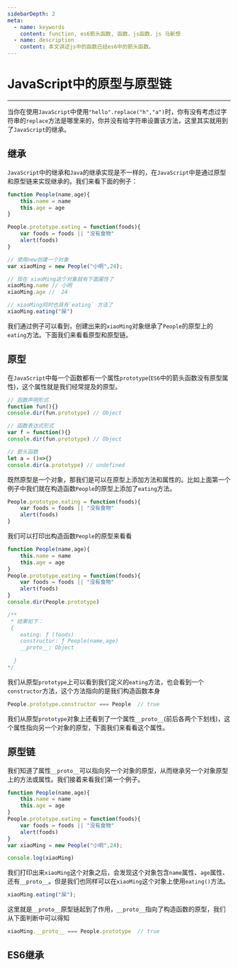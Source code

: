 ```yaml
---
sidebarDepth: 2
meta:
  - name: keywords
    content: function, es6箭头函数, 函数，js函数，js 马新想
  - name: description
    content: 本文讲述js中的函数已经es6中的箭头函数。
---
```


# JavaScript中的原型与原型链

---

当你在使用`JavaScript`中使用`"hello".replace("h","a")`时，你有没有考虑过字符串的`replace`方法是哪里来的，你并没有给字符串设置该方法，这里其实就用到了`JavaScript`的继承。

## 继承

`JavaScript`中的继承和`Java`的继承实现是不一样的，在`JavaScript`中是通过原型和原型链来实现继承的。我们来看下面的例子：

```js
function People(name,age){
    this.name = name
    this.age = age
}

People.prototype.eating = function(foods){
    var foods = foods || "没有食物"
    alert(foods)
}

// 使用new创建一个对象
var xiaoMing = new People("小明",24);

// 现在 xiaoMing这个对象就有下面属性了
xiaoMing.name // 小明
xiaoMing.age //  24

// xiaoMing同时也具有`eating` 方法了
xiaoMing.eating("屎")
```
我们通过例子可以看到，创建出来的`xiaoMing`对象继承了`People`的原型上的`eating`方法。下面我们来看看原型和原型链。


## 原型

在`JavaScript`中每一个函数都有一个属性`prototype`(`ES6`中的箭头函数没有原型属性)，这个属性就是我们经常提及的原型。

```js
// 函数声明形式
function fun(){}
console.dir(fun.prototype) // Object

// 函数表达式形式
var f = function(){}
console.dir(fun.prototype) // Object

// 箭头函数
let a = ()=>{}
console.dir(a.prototype) // undefined
```

既然原型是一个对象，那我们是可以在原型上添加方法和属性的。比如上面第一个例子中我们就在构造函数`People`的原型上添加了`eating`方法。     

```js
People.prototype.eating = function(foods){
    var foods = foods || "没有食物"
    alert(foods)
}
```
我们可以打印出构造函数`People`的原型来看看

```js
function People(name,age){
    this.name = name
    this.age = age
}
People.prototype.eating = function(foods){
    var foods = foods || "没有食物"
    alert(foods)
}
console.dir(People.prototype)

/**
 * 结果如下：
 {
    eating: ƒ (foods)
    constructor: ƒ People(name,age)
    __proto__: Object
  
  }  
*/
```
我们从原型`prototype`上可以看到我们定义的`eating`方法，也会看到一个`constructor`方法，这个方法指向的是我们构造函数本身

```js
People.prototype.constructor === People  // true  
```
我们从原型`prototype`对象上还看到了一个属性`__proto__`(前后各两个下划线)，这个属性指向另一个对象的原型，下面我们来看看这个属性。

## 原型链

我们知道了属性`__proto__`可以指向另一个对象的原型，从而继承另一个对象原型上的方法或属性。我们接着来看我们第一个例子。

```js
function People(name,age){
    this.name = name
    this.age = age
}
People.prototype.eating = function(foods){
    var foods = foods || "没有食物"
    alert(foods)
}
var xiaoMing = new People("小明",24);

console.log(xiaoMing) 
```

我们打印出来`xiaoMing`这个对象之后，会发现这个对象包含`name`属性、`age`属性、还有`__proto__`。但是我们也同样可以在`xiaoMing`这个对象上使用`eating()`方法。

```js
xiaoMing.eating("屎");
```
这里就是`__proto__`原型链起到了作用，`__proto__`指向了构造函数的原型，我们从下面判断中可以得知

```js
xiaoMing.__proto__ === People.prototype  // true
```





## ES6继承